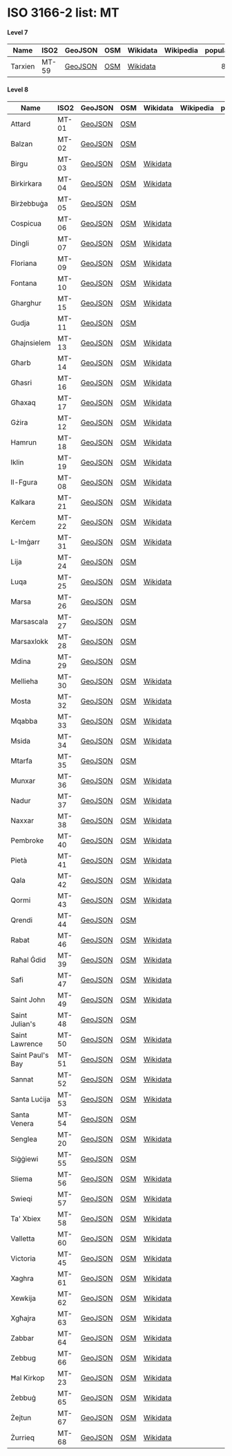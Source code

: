 # ISO 3166-2 list: MT


#### Level 7
Name | ISO2 | GeoJSON | OSM | Wikidata | Wikipedia | population 
--- | --- | --- | --- | --- | --- | --: 
Tarxien | MT-59 | [GeoJSON](../../geojson/q8/iso2/MT/MT-59.geojson) | [OSM](https://www.openstreetmap.org/relation/7510559) | [Wikidata](https://www.wikidata.org/wiki/Q744001) |  | 8,583


#### Level 8
Name | ISO2 | GeoJSON | OSM | Wikidata | Wikipedia | population 
--- | --- | --- | --- | --- | --- | --: 
Attard | MT-01 | [GeoJSON](../../geojson/q8/iso2/MT/MT-01.geojson) | [OSM](https://www.openstreetmap.org/relation/7510551) |  |  | 
Balzan | MT-02 | [GeoJSON](../../geojson/q8/iso2/MT/MT-02.geojson) | [OSM](https://www.openstreetmap.org/relation/7510550) |  |  | 
Birgu | MT-03 | [GeoJSON](../../geojson/q8/iso2/MT/MT-03.geojson) | [OSM](https://www.openstreetmap.org/relation/6172198) | [Wikidata](https://www.wikidata.org/wiki/Q752346) |  | 2,629
Birkirkara | MT-04 | [GeoJSON](../../geojson/q8/iso2/MT/MT-04.geojson) | [OSM](https://www.openstreetmap.org/relation/7510585) | [Wikidata](https://www.wikidata.org/wiki/Q23059095) |  | 
Birżebbuġa | MT-05 | [GeoJSON](../../geojson/q8/iso2/MT/MT-05.geojson) | [OSM](https://www.openstreetmap.org/relation/7510570) |  |  | 
Cospicua | MT-06 | [GeoJSON](../../geojson/q8/iso2/MT/MT-06.geojson) | [OSM](https://www.openstreetmap.org/relation/7510576) | [Wikidata](https://www.wikidata.org/wiki/Q757225) |  | 5,395
Dingli | MT-07 | [GeoJSON](../../geojson/q8/iso2/MT/MT-07.geojson) | [OSM](https://www.openstreetmap.org/relation/7510566) | [Wikidata](https://www.wikidata.org/wiki/Q905641) |  | 3,608
Floriana | MT-09 | [GeoJSON](../../geojson/q8/iso2/MT/MT-09.geojson) | [OSM](https://www.openstreetmap.org/relation/7510581) | [Wikidata](https://www.wikidata.org/wiki/Q832807) |  | 2,205
Fontana | MT-10 | [GeoJSON](../../geojson/q8/iso2/MT/MT-10.geojson) | [OSM](https://www.openstreetmap.org/relation/7508578) | [Wikidata](https://www.wikidata.org/wiki/Q1002742) |  | 985
Gharghur | MT-15 | [GeoJSON](../../geojson/q8/iso2/MT/MT-15.geojson) | [OSM](https://www.openstreetmap.org/relation/7510592) | [Wikidata](https://www.wikidata.org/wiki/Q1018111) |  | 2,768
Gudja | MT-11 | [GeoJSON](../../geojson/q8/iso2/MT/MT-11.geojson) | [OSM](https://www.openstreetmap.org/relation/7510557) |  |  | 
Għajnsielem | MT-13 | [GeoJSON](../../geojson/q8/iso2/MT/MT-13.geojson) | [OSM](https://www.openstreetmap.org/relation/6311965) | [Wikidata](https://www.wikidata.org/wiki/Q761675) |  | 3,200
Għarb | MT-14 | [GeoJSON](../../geojson/q8/iso2/MT/MT-14.geojson) | [OSM](https://www.openstreetmap.org/relation/7508581) | [Wikidata](https://www.wikidata.org/wiki/Q1026487) |  | 1,539
Għasri | MT-16 | [GeoJSON](../../geojson/q8/iso2/MT/MT-16.geojson) | [OSM](https://www.openstreetmap.org/relation/7508582) | [Wikidata](https://www.wikidata.org/wiki/Q1017339) |  | 525
Għaxaq | MT-17 | [GeoJSON](../../geojson/q8/iso2/MT/MT-17.geojson) | [OSM](https://www.openstreetmap.org/relation/7510562) | [Wikidata](https://www.wikidata.org/wiki/Q426385) |  | 4,722
Gżira | MT-12 | [GeoJSON](../../geojson/q8/iso2/MT/MT-12.geojson) | [OSM](https://www.openstreetmap.org/relation/7510588) | [Wikidata](https://www.wikidata.org/wiki/Q632097) |  | 8,029
Hamrun | MT-18 | [GeoJSON](../../geojson/q8/iso2/MT/MT-18.geojson) | [OSM](https://www.openstreetmap.org/relation/7510547) | [Wikidata](https://www.wikidata.org/wiki/Q343001) |  | 9,244
Iklin | MT-19 | [GeoJSON](../../geojson/q8/iso2/MT/MT-19.geojson) | [OSM](https://www.openstreetmap.org/relation/7510586) | [Wikidata](https://www.wikidata.org/wiki/Q304589) |  | 3,130
Il-Fgura | MT-08 | [GeoJSON](../../geojson/q8/iso2/MT/MT-08.geojson) | [OSM](https://www.openstreetmap.org/relation/7510560) | [Wikidata](https://www.wikidata.org/wiki/Q44388) |  | 11,670
Kalkara | MT-21 | [GeoJSON](../../geojson/q8/iso2/MT/MT-21.geojson) | [OSM](https://www.openstreetmap.org/relation/7510575) | [Wikidata](https://www.wikidata.org/wiki/Q533257) |  | 3,014
Kerċem | MT-22 | [GeoJSON](../../geojson/q8/iso2/MT/MT-22.geojson) | [OSM](https://www.openstreetmap.org/relation/7508579) | [Wikidata](https://www.wikidata.org/wiki/Q674679) |  | 1,938
L-Imġarr | MT-31 | [GeoJSON](../../geojson/q8/iso2/MT/MT-31.geojson) | [OSM](https://www.openstreetmap.org/relation/6172218) | [Wikidata](https://www.wikidata.org/wiki/Q691220) |  | 3,629
Lija | MT-24 | [GeoJSON](../../geojson/q8/iso2/MT/MT-24.geojson) | [OSM](https://www.openstreetmap.org/relation/7510593) |  |  | 
Luqa | MT-25 | [GeoJSON](../../geojson/q8/iso2/MT/MT-25.geojson) | [OSM](https://www.openstreetmap.org/relation/7510563) | [Wikidata](https://www.wikidata.org/wiki/Q475585) |  | 5,945
Marsa | MT-26 | [GeoJSON](../../geojson/q8/iso2/MT/MT-26.geojson) | [OSM](https://www.openstreetmap.org/relation/7510579) |  |  | 
Marsascala | MT-27 | [GeoJSON](../../geojson/q8/iso2/MT/MT-27.geojson) | [OSM](https://www.openstreetmap.org/relation/7510572) |  |  | 
Marsaxlokk | MT-28 | [GeoJSON](../../geojson/q8/iso2/MT/MT-28.geojson) | [OSM](https://www.openstreetmap.org/relation/7510571) |  |  | 
Mdina | MT-29 | [GeoJSON](../../geojson/q8/iso2/MT/MT-29.geojson) | [OSM](https://www.openstreetmap.org/relation/7510549) |  |  | 
Mellieha | MT-30 | [GeoJSON](../../geojson/q8/iso2/MT/MT-30.geojson) | [OSM](https://www.openstreetmap.org/relation/6181422) | [Wikidata](https://www.wikidata.org/wiki/Q755979) |  | 10,087
Mosta | MT-32 | [GeoJSON](../../geojson/q8/iso2/MT/MT-32.geojson) | [OSM](https://www.openstreetmap.org/relation/7510594) | [Wikidata](https://www.wikidata.org/wiki/Q39520) |  | 20,241
Mqabba | MT-33 | [GeoJSON](../../geojson/q8/iso2/MT/MT-33.geojson) | [OSM](https://www.openstreetmap.org/relation/7510555) | [Wikidata](https://www.wikidata.org/wiki/Q1017953) |  | 3,315
Msida | MT-34 | [GeoJSON](../../geojson/q8/iso2/MT/MT-34.geojson) | [OSM](https://www.openstreetmap.org/relation/7510584) | [Wikidata](https://www.wikidata.org/wiki/Q585187) |  | 8,545
Mtarfa | MT-35 | [GeoJSON](../../geojson/q8/iso2/MT/MT-35.geojson) | [OSM](https://www.openstreetmap.org/relation/7510564) |  |  | 
Munxar | MT-36 | [GeoJSON](../../geojson/q8/iso2/MT/MT-36.geojson) | [OSM](https://www.openstreetmap.org/relation/7508589) | [Wikidata](https://www.wikidata.org/wiki/Q587462) |  | 1,454
Nadur | MT-37 | [GeoJSON](../../geojson/q8/iso2/MT/MT-37.geojson) | [OSM](https://www.openstreetmap.org/relation/7508587) | [Wikidata](https://www.wikidata.org/wiki/Q929969) |  | 4,509
Naxxar | MT-38 | [GeoJSON](../../geojson/q8/iso2/MT/MT-38.geojson) | [OSM](https://www.openstreetmap.org/relation/7510595) | [Wikidata](https://www.wikidata.org/wiki/Q44397) |  | 13,443
Pembroke | MT-40 | [GeoJSON](../../geojson/q8/iso2/MT/MT-40.geojson) | [OSM](https://www.openstreetmap.org/relation/7510590) | [Wikidata](https://www.wikidata.org/wiki/Q775756) |  | 3,645
Pietà | MT-41 | [GeoJSON](../../geojson/q8/iso2/MT/MT-41.geojson) | [OSM](https://www.openstreetmap.org/relation/7510582) | [Wikidata](https://www.wikidata.org/wiki/Q744070) |  | 4,020
Qala | MT-42 | [GeoJSON](../../geojson/q8/iso2/MT/MT-42.geojson) | [OSM](https://www.openstreetmap.org/relation/7508586) | [Wikidata](https://www.wikidata.org/wiki/Q1088033) |  | 2,284
Qormi | MT-43 | [GeoJSON](../../geojson/q8/iso2/MT/MT-43.geojson) | [OSM](https://www.openstreetmap.org/relation/7510556) | [Wikidata](https://www.wikidata.org/wiki/Q39578) |  | 16,779
Qrendi | MT-44 | [GeoJSON](../../geojson/q8/iso2/MT/MT-44.geojson) | [OSM](https://www.openstreetmap.org/relation/7510568) |  |  | 
Rabat | MT-46 | [GeoJSON](../../geojson/q8/iso2/MT/MT-46.geojson) | [OSM](https://www.openstreetmap.org/relation/7510565) | [Wikidata](https://www.wikidata.org/wiki/Q44381) |  | 11,497
Raħal Ġdid | MT-39 | [GeoJSON](../../geojson/q8/iso2/MT/MT-39.geojson) | [OSM](https://www.openstreetmap.org/relation/7510577) | [Wikidata](https://www.wikidata.org/wiki/Q846589) |  | 7,864
Safi | MT-47 | [GeoJSON](../../geojson/q8/iso2/MT/MT-47.geojson) | [OSM](https://www.openstreetmap.org/relation/7510553) | [Wikidata](https://www.wikidata.org/wiki/Q658903) |  | 2,126
Saint John | MT-49 | [GeoJSON](../../geojson/q8/iso2/MT/MT-49.geojson) | [OSM](https://www.openstreetmap.org/relation/7510587) | [Wikidata](https://www.wikidata.org/wiki/Q39507) |  | 12,523
Saint Julian's | MT-48 | [GeoJSON](../../geojson/q8/iso2/MT/MT-48.geojson) | [OSM](https://www.openstreetmap.org/relation/7510589) |  |  | 
Saint Lawrence | MT-50 | [GeoJSON](../../geojson/q8/iso2/MT/MT-50.geojson) | [OSM](https://www.openstreetmap.org/relation/7508580) | [Wikidata](https://www.wikidata.org/wiki/Q537308) |  | 748
Saint Paul's Bay | MT-51 | [GeoJSON](../../geojson/q8/iso2/MT/MT-51.geojson) | [OSM](https://www.openstreetmap.org/relation/7510596) | [Wikidata](https://www.wikidata.org/wiki/Q39521) |  | 21,046
Sannat | MT-52 | [GeoJSON](../../geojson/q8/iso2/MT/MT-52.geojson) | [OSM](https://www.openstreetmap.org/relation/7508590) | [Wikidata](https://www.wikidata.org/wiki/Q602037) |  | 2,117
Santa Luċija | MT-53 | [GeoJSON](../../geojson/q8/iso2/MT/MT-53.geojson) | [OSM](https://www.openstreetmap.org/relation/7510558) | [Wikidata](https://www.wikidata.org/wiki/Q1087776) |  | 2,997
Santa Venera | MT-54 | [GeoJSON](../../geojson/q8/iso2/MT/MT-54.geojson) | [OSM](https://www.openstreetmap.org/relation/7510548) |  |  | 
Senglea | MT-20 | [GeoJSON](../../geojson/q8/iso2/MT/MT-20.geojson) | [OSM](https://www.openstreetmap.org/relation/7510578) | [Wikidata](https://www.wikidata.org/wiki/Q846593) |  | 2,784
Siġġiewi | MT-55 | [GeoJSON](../../geojson/q8/iso2/MT/MT-55.geojson) | [OSM](https://www.openstreetmap.org/relation/7510567) |  |  | 
Sliema | MT-56 | [GeoJSON](../../geojson/q8/iso2/MT/MT-56.geojson) | [OSM](https://www.openstreetmap.org/relation/6172199) | [Wikidata](https://www.wikidata.org/wiki/Q39526) |  | 16,854
Swieqi | MT-57 | [GeoJSON](../../geojson/q8/iso2/MT/MT-57.geojson) | [OSM](https://www.openstreetmap.org/relation/7510591) | [Wikidata](https://www.wikidata.org/wiki/Q220667) |  | 10,064
Ta' Xbiex | MT-58 | [GeoJSON](../../geojson/q8/iso2/MT/MT-58.geojson) | [OSM](https://www.openstreetmap.org/relation/7510583) | [Wikidata](https://www.wikidata.org/wiki/Q1017348) |  | 1,804
Valletta | MT-60 | [GeoJSON](../../geojson/q8/iso2/MT/MT-60.geojson) | [OSM](https://www.openstreetmap.org/relation/7510580) | [Wikidata](https://www.wikidata.org/wiki/Q23800) |  | 6,444
Victoria | MT-45 | [GeoJSON](../../geojson/q8/iso2/MT/MT-45.geojson) | [OSM](https://www.openstreetmap.org/relation/7508583) | [Wikidata](https://www.wikidata.org/wiki/Q752348) |  | 6,901
Xaghra | MT-61 | [GeoJSON](../../geojson/q8/iso2/MT/MT-61.geojson) | [OSM](https://www.openstreetmap.org/relation/7508585) | [Wikidata](https://www.wikidata.org/wiki/Q605343) |  | 4,886
Xewkija | MT-62 | [GeoJSON](../../geojson/q8/iso2/MT/MT-62.geojson) | [OSM](https://www.openstreetmap.org/relation/7508588) | [Wikidata](https://www.wikidata.org/wiki/Q919921) |  | 3,300
Xgħajra | MT-63 | [GeoJSON](../../geojson/q8/iso2/MT/MT-63.geojson) | [OSM](https://www.openstreetmap.org/relation/7510574) | [Wikidata](https://www.wikidata.org/wiki/Q520962) |  | 1,732
Zabbar | MT-64 | [GeoJSON](../../geojson/q8/iso2/MT/MT-64.geojson) | [OSM](https://www.openstreetmap.org/relation/7510573) | [Wikidata](https://www.wikidata.org/wiki/Q39518) |  | 15,404
Zebbug | MT-66 | [GeoJSON](../../geojson/q8/iso2/MT/MT-66.geojson) | [OSM](https://www.openstreetmap.org/relation/7510552) | [Wikidata](https://www.wikidata.org/wiki/Q44573) |  | 11,903
Ħal Kirkop | MT-23 | [GeoJSON](../../geojson/q8/iso2/MT/MT-23.geojson) | [OSM](https://www.openstreetmap.org/relation/7510554) | [Wikidata](https://www.wikidata.org/wiki/Q597464) |  | 2,191
Żebbuġ | MT-65 | [GeoJSON](../../geojson/q8/iso2/MT/MT-65.geojson) | [OSM](https://www.openstreetmap.org/relation/7508584) | [Wikidata](https://www.wikidata.org/wiki/Q179243) |  | 2,956
Żejtun | MT-67 | [GeoJSON](../../geojson/q8/iso2/MT/MT-67.geojson) | [OSM](https://www.openstreetmap.org/relation/7510561) | [Wikidata](https://www.wikidata.org/wiki/Q44392) |  | 11,508
Żurrieq | MT-68 | [GeoJSON](../../geojson/q8/iso2/MT/MT-68.geojson) | [OSM](https://www.openstreetmap.org/relation/7510569) | [Wikidata](https://www.wikidata.org/wiki/Q44417) |  | 10,823
